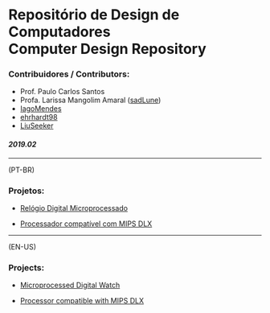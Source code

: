 # Repositório de Design de Computadores <br/> Computer Design Repository

### Contribuidores / Contributors:

- Prof. Paulo Carlos Santos
- Profa. Larissa Mangolim Amaral ([sadLune](https://github.com/sadLune))
- [IagoMendes](https://github.com/IagoMendes)
- [ehrhardt98](https://github.com/ehrhardt98)
- [LiuSeeker](https://github.com/LiuSeeker)

#### *2019.02*
----

(PT-BR)


### Projetos:
- [Relógio Digital Microprocessado](https://github.com/LiuSeeker/Projetos-de-Design-de-Computadores/tree/master/Relogio)

- [Processador compatível com MIPS DLX](https://github.com/LiuSeeker/Projetos-de-Design-de-Computadores/tree/master/Mips)
---

(EN-US)

### Projects:
- [Microprocessed Digital Watch](https://github.com/LiuSeeker/Projetos-de-Design-de-Computadores/tree/master/Relogio)

- [Processor compatible with MIPS DLX](https://github.com/LiuSeeker/Projetos-de-Design-de-Computadores/tree/master/Mips)
